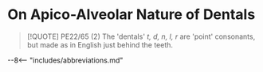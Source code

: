 # On Apico-Alveolar Nature of Dentals

>[!QUOTE] PE22/65 (2)
>The 'dentals' *t, d, n, l, r* are 'point' consonants, but made as in English just behind the teeth.

--8<-- "includes/abbreviations.md"